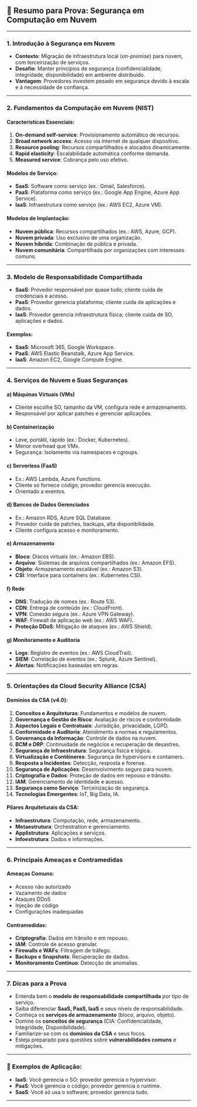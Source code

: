 
## 📘 Resumo para Prova: Segurança em Computação em Nuvem

---

### 1. **Introdução à Segurança em Nuvem**
- **Contexto**: Migração de infraestrutura local (*on-premise*) para nuvem, com terceirização de serviços.
- **Desafio**: Manter princípios de segurança (confidencialidade, integridade, disponibilidade) em ambiente distribuído.
- **Vantagem**: Provedores investem pesado em segurança devido à escala e à necessidade de confiança.

---

### 2. **Fundamentos da Computação em Nuvem (NIST)**
#### Características Essenciais:
1. **On-demand self-service**: Provisionamento automático de recursos.
2. **Broad network access**: Acesso via internet de qualquer dispositivo.
3. **Resource pooling**: Recursos compartilhados e alocados dinamicamente.
4. **Rapid elasticity**: Escalabilidade automática conforme demanda.
5. **Measured service**: Cobrança pelo uso efetivo.

#### Modelos de Serviço:
- **SaaS**: Software como serviço (ex.: Gmail, Salesforce).
- **PaaS**: Plataforma como serviço (ex.: Google App Engine, Azure App Service).
- **IaaS**: Infraestrutura como serviço (ex.: AWS EC2, Azure VM).

#### Modelos de Implantação:
- **Nuvem pública**: Recursos compartilhados (ex.: AWS, Azure, GCP).
- **Nuvem privada**: Uso exclusivo de uma organização.
- **Nuvem híbrida**: Combinação de pública e privada.
- **Nuvem comunitária**: Compartilhada por organizações com interesses comuns.

---

### 3. **Modelo de Responsabilidade Compartilhada**
- **SaaS**: Provedor responsável por quase tudo; cliente cuida de credenciais e acesso.
- **PaaS**: Provedor gerencia plataforma; cliente cuida de aplicações e dados.
- **IaaS**: Provedor gerencia infraestrutura física; cliente cuida de SO, aplicações e dados.

#### Exemplos:
- **SaaS**: Microsoft 365, Google Workspace.
- **PaaS**: AWS Elastic Beanstalk, Azure App Service.
- **IaaS**: Amazon EC2, Google Compute Engine.

---

### 4. **Serviços de Nuvem e Suas Seguranças**
#### a) **Máquinas Virtuais (VMs)**
- Cliente escolhe SO, tamanho da VM, configura rede e armazenamento.
- Responsável por aplicar patches e gerenciar aplicações.

#### b) **Containerização**
- Leve, portátil, rápido (ex.: Docker, Kubernetes).
- Menor overhead que VMs.
- Segurança: Isolamento via namespaces e cgroups.

#### c) **Serverless (FaaS)**
- Ex.: AWS Lambda, Azure Functions.
- Cliente só fornece código; provedor gerencia execução.
- Orientado a eventos.

#### d) **Bancos de Dados Gerenciados**
- Ex.: Amazon RDS, Azure SQL Database.
- Provedor cuida de patches, backups, alta disponibilidade.
- Cliente configura acesso e monitoramento.

#### e) **Armazenamento**
- **Bloco**: Discos virtuais (ex.: Amazon EBS).
- **Arquivo**: Sistemas de arquivos compartilhados (ex.: Amazon EFS).
- **Objeto**: Armazenamento escalável (ex.: Amazon S3).
- **CSI**: Interface para containers (ex.: Kubernetes CSI).

#### f) **Rede**
- **DNS**: Tradução de nomes (ex.: Route 53).
- **CDN**: Entrega de conteúdo (ex.: CloudFront).
- **VPN**: Conexão segura (ex.: Azure VPN Gateway).
- **WAF**: Firewall de aplicação web (ex.: AWS WAF).
- **Proteção DDoS**: Mitigação de ataques (ex.: AWS Shield).

#### g) **Monitoramento e Auditoria**
- **Logs**: Registro de eventos (ex.: AWS CloudTrail).
- **SIEM**: Correlação de eventos (ex.: Splunk, Azure Sentinel).
- **Alertas**: Notificações baseadas em regras.

---

### 5. **Orientações da Cloud Security Alliance (CSA)**
#### Domínios da CSA (v4.0):
1. **Conceitos e Arquiteturas**: Fundamentos e modelos de nuvem.
2. **Governança e Gestão de Risco**: Avaliação de riscos e conformidade.
3. **Aspectos Legais e Contratuais**: Jurisdição, privacidade, LGPD.
4. **Conformidade e Auditoria**: Atendimento a normas e regulamentos.
5. **Governança da Informação**: Controle de dados na nuvem.
6. **BCM e DRP**: Continuidade de negócios e recuperação de desastres.
7. **Segurança de Infraestrutura**: Segurança física e lógica.
8. **Virtualização e Contêineres**: Segurança de hypervisors e containers.
9. **Resposta a Incidentes**: Detecção, resposta e forense.
10. **Segurança de Aplicações**: Desenvolvimento seguro para nuvem.
11. **Criptografia e Dados**: Proteção de dados em repouso e trânsito.
12. **IAM**: Gerenciamento de identidade e acesso.
13. **Segurança como Serviço**: Terceirização de segurança.
14. **Tecnologias Emergentes**: IoT, Big Data, IA.

#### Pilares Arquiteturais da CSA:
- **Infraestrutura**: Computação, rede, armazenamento.
- **Metaestrutura**: Orchestration e gerenciamento.
- **Applistrutura**: Aplicações e serviços.
- **Infoestrutura**: Dados e informações.

---

### 6. **Principais Ameaças e Contramedidas**
#### Ameaças Comuns:
- Acesso não autorizado
- Vazamento de dados
- Ataques DDoS
- Injeção de código
- Configurações inadequadas

#### Contramedidas:
- **Criptografia**: Dados em trânsito e em repouso.
- **IAM**: Controle de acesso granular.
- **Firewalls e WAFs**: Filtragem de tráfego.
- **Backups e Snapshots**: Recuperação de dados.
- **Monitoramento Contínuo**: Detecção de anomalias.

---

### 7. **Dicas para a Prova**
- Entenda bem o **modelo de responsabilidade compartilhada** por tipo de serviço.
- Saiba diferenciar **SaaS, PaaS, IaaS** e seus níveis de responsabilidade.
- Conheça os **serviços de armazenamento** (bloco, arquivo, objeto).
- Domine os **conceitos de segurança** (CIA: Confidencialidade, Integridade, Disponibilidade).
- Familiarize-se com os **domínios da CSA** e seus focos.
- Esteja preparado para questões sobre **vulnerabilidades comuns** e mitigações.

---

### 🧠 Exemplos de Aplicação:
- **IaaS**: Você gerencia o SO; provedor gerencia o hypervisor.
- **PaaS**: Você gerencia o código; provedor gerencia o runtime.
- **SaaS**: Você só usa o software; provedor gerencia tudo.

---
